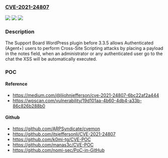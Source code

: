 ### [CVE-2021-24807](https://cve.mitre.org/cgi-bin/cvename.cgi?name=CVE-2021-24807)
![](https://img.shields.io/static/v1?label=Product&message=Support%20Board&color=blue)
![](https://img.shields.io/static/v1?label=Version&message=3.3.5%3C%203.3.5%20&color=brighgreen)
![](https://img.shields.io/static/v1?label=Vulnerability&message=CWE-79%20Cross-site%20Scripting%20(XSS)&color=brighgreen)

### Description

The Support Board WordPress plugin before 3.3.5 allows Authenticated (Agent+) users to perform Cross-Site Scripting attacks by placing a payload in the notes field, when an administrator or any authenticated user go to the chat the XSS will be automatically executed.

### POC

#### Reference
- https://medium.com/@lijohnjefferson/cve-2021-24807-6bc22af2a444
- https://wpscan.com/vulnerability/19d101aa-4b60-4db4-a33b-86c826b288b0

#### Github
- https://github.com/ARPSyndicate/cvemon
- https://github.com/itsjeffersonli/CVE-2021-24807
- https://github.com/k0mi-tg/CVE-POC
- https://github.com/manas3c/CVE-POC
- https://github.com/nomi-sec/PoC-in-GitHub

